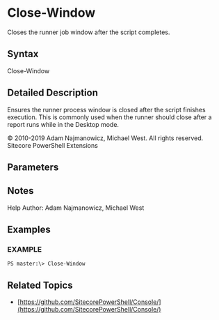 # Close-Window

Closes the runner job window after the script completes.

## Syntax

Close-Window

## Detailed Description

Ensures the runner process window is closed after the script finishes execution. This is commonly used when the runner should close after a report runs while in the Desktop mode.

© 2010-2019 Adam Najmanowicz, Michael West. All rights reserved. Sitecore PowerShell Extensions

## Parameters

## Notes

Help Author: Adam Najmanowicz, Michael West

## Examples

### EXAMPLE

```text
PS master:\> Close-Window
```

## Related Topics

* [https://github.com/SitecorePowerShell/Console/](https://github.com/SitecorePowerShell/Console/) 

